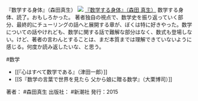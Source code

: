 『数学する身体』（森田真生）
[![](https://images-fe.ssl-images-amazon.com/images/I/41R7mh6mMwL._SL160_.jpg)](http://www.amazon.co.jp/exec/obidos/ASIN/4103396512/choiyaki81-22/ref=nosim)
[『数学する身体』（森田 真生）](http://www.amazon.co.jp/exec/obidos/ASIN/4103396512/choiyaki81-22/ref=nosim)
数学する身体、読了。おもしろかった。
著者独自の視点で、数学史を振り返っていく部分、最終的にチューリングの話へと展開する章が、ぼくは特に好きやった。数学についての話やけれども、数学に関する話で難解な部分はなく、数式も登場しない。けど、著者の言わんとすることは、まだ本質までは理解できていないように感じる。何度か読み返したいな、と思う。

#数学 

- [[『心はすべて数学である』（津田一郎）]]
- [[S『数学の言葉で世界を見たら 父から娘に贈る数学』（大栗博司）]]

著者： #森田真生
出版社： #新潮社
発行：2015

